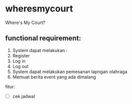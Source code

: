 # wheresmycourt
Where's My Court?

## functional requirement:
1. System dapat melakukan :
  1. Register
  1. Log in
  1. Log out
1. System dapat melakukan pemesanan lapngan olahraga
1. Memuat berita event yang ada dimalang

fitur:
- [ ] cek jadwal
